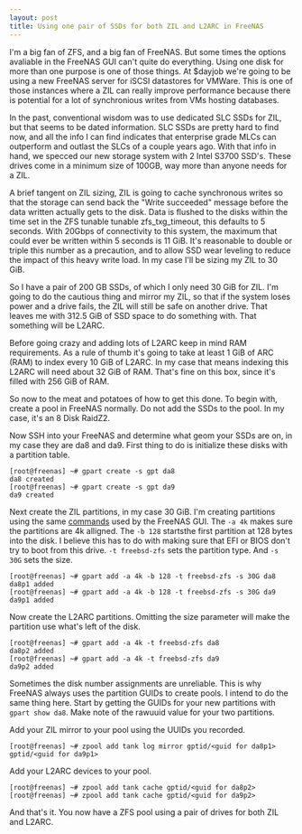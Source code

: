 ```yaml
---
layout: post
title: Using one pair of SSDs for both ZIL and L2ARC in FreeNAS
---
```


I'm a big fan of ZFS, and a big fan of FreeNAS. But some times the options avaliable in the FreeNAS GUI can't quite do everything. Using one disk for more than one purpose is one of those things. At $dayjob we're going to be using a new FreeNAS server for iSCSI datastores for VMWare. This is one of those instances where a ZIL can really improve performance because there is potential for a lot of synchronious writes from VMs hosting databases.

In the past, conventional wisdom was to use dedicated SLC SSDs for ZIL, but that seems to be dated information. SLC SSDs are pretty hard to find now, and all the info I can find indicates that enterprise grade MLCs can outperform and outlast the SLCs of a couple years ago. With that info in hand, we specced our new storage system with 2 Intel S3700 SSD's. These drives come in a minimum size of 100GB, way more than anyone needs for a ZIL.

A brief tangent on ZIL sizing, ZIL is going to cache synchronous writes so that the storage can send back the "Write succeeded" message before the data written actually gets to the disk. Data is flushed to the disks within the time set in the ZFS tunable tunable zfs_txg_timeout, this defaults to 5 seconds. With 20Gbps of connectivity to this system, the maximum that could ever be written within 5 seconds is 11 GiB. It's reasonable to double or triple this number as a precaution, and to allow SSD wear leveling to reduce the impact of this heavy write load. In my case I'll be sizing my ZIL to 30 GiB.

So I have a pair of 200 GB SSDs, of which I only need 30 GiB for ZIL. I'm going to do the cautious thing and mirror my ZIL, so that if the system loses power and a drive fails, the ZIL will still be safe on another drive. That leaves me with 312.5 GiB of SSD space to do something with. That something will be L2ARC.

Before going crazy and adding lots of L2ARC keep in mind RAM requirements. As a rule of thumb it's going to take at least 1 GiB of ARC (RAM) to index every 10 GiB of L2ARC. In my case that means indexing this L2ARC will need about 32 GiB of RAM. That's fine on this box, since it's filled with 256 GiB of RAM.

So now to the meat and potatoes of how to get this done. To begin with, create a pool in FreeNAS normally. Do not add the SSDs to the pool. In my case, it's an 8 Disk RaidZ2.

Now SSH into your FreeNAS and determine what geom your SSDs are on, in my case they are da8 and da9. First thing to do is initialize these disks with a partition table.

```
[root@freenas] ~# gpart create -s gpt da8
da8 created
[root@freenas] ~# gpart create -s gpt da9
da9 created
```

Next create the ZIL partitions, in my case 30 GiB. I'm creating partitions using the same [commands](https://github.com/freenas/freenas/blob/a77b818f2498257a5c7617c8895a07cf0a6c1643/gui/middleware/notifier.py) used by the FreeNAS GUI. The `-a 4k` makes sure the partitions are 4k alligned. The `-b 128` startsthe first partition at 128 bytes into the disk. I believe this has to do with making sure that EFI or BIOS don't try to boot from this drive. `-t freebsd-zfs` sets the partition type. And `-s 30G` sets the size.

```
[root@freenas] ~# gpart add -a 4k -b 128 -t freebsd-zfs -s 30G da8
da8p1 added
[root@freenas] ~# gpart add -a 4k -b 128 -t freebsd-zfs -s 30G da9
da9p1 added
```

Now create the L2ARC partitions. Omitting the size parameter will make the partition use what's left of the disk.

```
[root@freenas] ~# gpart add -a 4k -t freebsd-zfs da8
da8p2 added
[root@freenas] ~# gpart add -a 4k -t freebsd-zfs da9
da9p2 added
```

Sometimes the disk number assignments are unreliable. This is why FreeNAS always uses the partition GUIDs to create pools. I intend to do the same thing here. Start by getting the GUIDs for your new partitions with `gpart show da8`. Make note of the rawuuid value for your two partitions.

Add your ZIL mirror to your pool using the UUIDs you recorded.

```
[root@freenas] ~# zpool add tank log mirror gptid/<guid for da8p1> gptid/<guid for da9p1>
```

Add your L2ARC devices to your pool.

```
[root@freenas] ~# zpool add tank cache gptid/<guid for da8p2>
[root@freenas] ~# zpool add tank cache gptid/<guid for da9p2>
```

And that's it. You now have a ZFS pool using a pair of drives for both ZIL and L2ARC.
